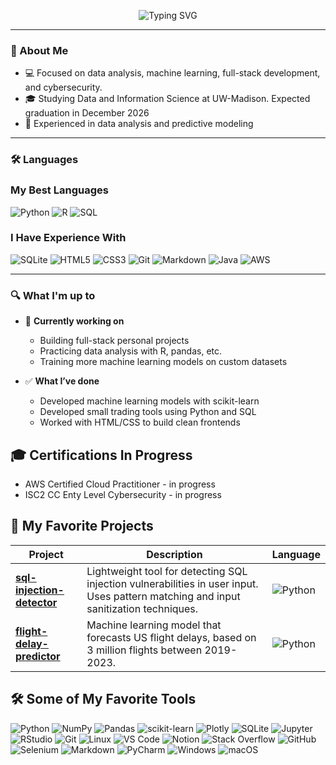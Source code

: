 <p align="center">
  <img src="https://readme-typing-svg.demolab.com?font=Fira+Code&size=26&pause=1000&color=0DCAF0&center=true&vCenter=true&width=435&lines=Hello+%F0%9F%91%8B+I'm+Farouk;Welcome+to+my+README.md!" alt="Typing SVG" />
</p>


---

### 🧠 About Me

- 💻 Focused on data analysis, machine learning, full-stack development, and cybersecurity.  
- 🎓 Studying Data and Information Science at UW-Madison. Expected graduation in December 2026  
- 🤖 Experienced in data analysis and predictive modeling

---

### 🛠️ Languages

### My Best Languages  
![Python](https://img.shields.io/badge/Python-3776AB?style=for-the-badge&logo=python&logoColor=white)
![R](https://img.shields.io/badge/R-276DC3?style=for-the-badge&logo=r&logoColor=white)
![SQL](https://img.shields.io/badge/SQL-003B57?style=for-the-badge&logo=sqlite&logoColor=white)

### I Have Experience With  
![SQLite](https://img.shields.io/badge/SQLite-003B57?style=for-the-badge&logo=sqlite)
![HTML5](https://img.shields.io/badge/HTML5-E34F26?style=for-the-badge&logo=html5)
![CSS3](https://img.shields.io/badge/CSS3-1572B6?style=for-the-badge&logo=css3)
![Git](https://img.shields.io/badge/Git-F05032?style=for-the-badge&logo=git)
![Markdown](https://img.shields.io/badge/Markdown-000000?style=for-the-badge&logo=markdown)
![Java](https://img.shields.io/badge/Java-007396?style=for-the-badge&logo=java&logoColor=white)
![AWS](https://img.shields.io/badge/AWS-232F3E?style=for-the-badge&logo=amazon-aws)

---

### 🔍 What I'm up to

- 🔄 **Currently working on**  
  - Building full-stack personal projects  
  - Practicing data analysis with R, pandas, etc.
  - Training more machine learning models on custom datasets  
 
- ✅ **What I’ve done**  
  - Developed machine learning models with scikit-learn    
  - Developed small trading tools using Python and SQL  
  - Worked with HTML/CSS to build clean frontends

## 🎓 Certifications In Progress

- AWS Certified Cloud Practitioner - in progress  
- ISC2 CC Enty Level Cybersecurity - in progress

## 📁 My Favorite Projects

| Project | Description | Language |
|--------|-------------|----------|
| [**sql-injection-detector**](https://github.com/farouk-alghazzy/sql-injection-detector) | Lightweight tool for detecting SQL injection vulnerabilities in user input. Uses pattern matching and input sanitization techniques. | ![Python](https://img.shields.io/badge/Python-3776AB?logo=python&logoColor=white) |
| [**flight-delay-predictor**](https://github.com/farouk-alghazzy/flight-delay-project) | Machine learning model that forecasts US flight delays, based on 3 million flights between 2019-2023. | ![Python](https://img.shields.io/badge/Python-3776AB?logo=python&logoColor=white) |


## 🛠️ Some of My Favorite Tools

![Python](https://img.shields.io/badge/Python-3776AB?style=for-the-badge&logo=python&logoColor=white)
![NumPy](https://img.shields.io/badge/Numpy-013243?style=for-the-badge&logo=numpy)
![Pandas](https://img.shields.io/badge/Pandas-150458?style=for-the-badge&logo=pandas)
![scikit-learn](https://img.shields.io/badge/Scikit--Learn-F7931E?style=for-the-badge&logo=scikitlearn&logoColor=white)
![Plotly](https://img.shields.io/badge/Plotly-3F4F75?style=for-the-badge&logo=plotly)
![SQLite](https://img.shields.io/badge/SQLite-003B57?style=for-the-badge&logo=sqlite)
![Jupyter](https://img.shields.io/badge/Jupyter-F37626?style=for-the-badge&logo=jupyter&logoColor=white)
![RStudio](https://img.shields.io/badge/RStudio-75AADB?style=for-the-badge&logo=rstudio&logoColor=white)
![Git](https://img.shields.io/badge/Git-F05032?style=for-the-badge&logo=git&logoColor=white)
![Linux](https://img.shields.io/badge/Linux-FCC624?style=for-the-badge&logo=linux&logoColor=black)
![VS Code](https://img.shields.io/badge/VS%20Code-007ACC?style=for-the-badge&logo=visual-studio-code&logoColor=white)
![Notion](https://img.shields.io/badge/Notion-000000?style=for-the-badge&logo=notion&logoColor=white)
![Stack Overflow](https://img.shields.io/badge/StackOverflow-FE7A16?style=for-the-badge&logo=stackoverflow&logoColor=white)
![GitHub](https://img.shields.io/badge/GitHub-181717?style=for-the-badge&logo=github)
![Selenium](https://img.shields.io/badge/Selenium-43B02A?style=for-the-badge&logo=selenium&logoColor=white)
![Markdown](https://img.shields.io/badge/Markdown-000000?style=for-the-badge&logo=markdown)
![PyCharm](https://img.shields.io/badge/PyCharm-000000?style=for-the-badge&logo=pycharm)
![Windows](https://img.shields.io/badge/Windows-0078D6?style=for-the-badge&logo=windows&logoColor=white)
![macOS](https://img.shields.io/badge/macOS-000000?style=for-the-badge&logo=apple&logoColor=white)
